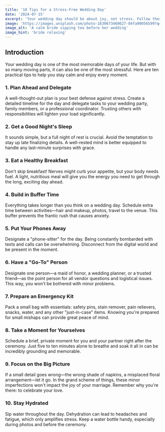 ```yaml
---
title: '10 Tips for a Stress-Free Wedding Day'
date: '2024-07-15'
excerpt: 'Your wedding day should be about joy, not stress. Follow these 10 tips to ensure everything runs smoothly, leaving you to focus on what truly matters: celebrating your love.'
image: 'https://images.unsplash.com/photo-1630673460627-84fa90056599?q=80&w=774&auto=format&fit=crop&ixlib=rb-4.1.0&ixid=M3wxMjA3fDB8MHxwaG90by1wYWdlfHx8fGVufDB8fHx8fA%3D%3'
image_alt: 'A calm bride sipping tea before her wedding'
image_hint: 'bride relaxing'
---
```


## Introduction
Your wedding day is one of the most memorable days of your life. But with so many moving parts, it can also be one of the most stressful. Here are ten practical tips to help you stay calm and enjoy every moment.

### 1. Plan Ahead and Delegate
A well-thought-out plan is your best defense against stress. Create a detailed timeline for the day and delegate tasks to your wedding party, family members, or a professional coordinator. Trusting others with responsibilities will lighten your load significantly.

### 2. Get a Good Night's Sleep
It sounds simple, but a full night of rest is crucial. Avoid the temptation to stay up late finalizing details. A well-rested mind is better equipped to handle any last-minute surprises with grace.

### 3. Eat a Healthy Breakfast
Don't skip breakfast! Nerves might curb your appetite, but your body needs fuel. A light, nutritious meal will give you the energy you need to get through the long, exciting day ahead.

### 4. Build in Buffer Time
Everything takes longer than you think on a wedding day. Schedule extra time between activities—hair and makeup, photos, travel to the venue. This buffer prevents the frantic rush that causes anxiety.

### 5. Put Your Phones Away
Designate a "phone-sitter" for the day. Being constantly bombarded with texts and calls can be overwhelming. Disconnect from the digital world and be present in the moment.

### 6. Have a "Go-To" Person
Designate one person—a maid of honor, a wedding planner, or a trusted friend—as the point person for all vendor questions and logistical issues. This way, you won't be bothered with minor problems.

### 7. Prepare an Emergency Kit
Pack a small bag with essentials: safety pins, stain remover, pain relievers, snacks, water, and any other "just-in-case" items. Knowing you're prepared for small mishaps can provide great peace of mind.

### 8. Take a Moment for Yourselves
Schedule a brief, private moment for you and your partner right after the ceremony. Just five to ten minutes alone to breathe and soak it all in can be incredibly grounding and memorable.

### 9. Focus on the Big Picture
If a small detail goes wrong—the wrong shade of napkins, a misplaced floral arrangement—let it go. In the grand scheme of things, these minor imperfections won't impact the joy of your marriage. Remember why you're there: to celebrate your love.

### 10. Stay Hydrated
Sip water throughout the day. Dehydration can lead to headaches and fatigue, which only amplifies stress. Keep a water bottle handy, especially during photos and before the ceremony.
